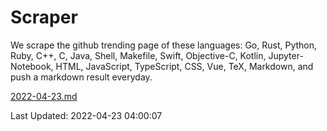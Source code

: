 # Scraper

We scrape the github trending page of these languages: Go, Rust, Python, Ruby, C++, C, Java, Shell, Makefile, Swift, Objective-C, Kotlin, Jupyter-Notebook, HTML, JavaScript, TypeScript, CSS, Vue, TeX, Markdown, and push a markdown result everyday.

[2022-04-23.md](https://github.com/yangwenmai/github-trending-backup/blob/master/2022-04-23.md)

Last Updated: 2022-04-23 04:00:07